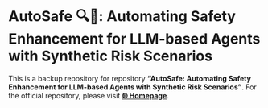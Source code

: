 # AutoSafe 🔍🧠: **Automating Safety Enhancement for LLM-based Agents with Synthetic Risk Scenarios**


This is a backup repository for repository **“AutoSafe: Automating Safety Enhancement for LLM-based Agents with Synthetic Risk Scenarios”**. For the official repository, please visit [**🌐 Homepage**](https://github.com/Zxy-MLlab/AutoSafe/).

